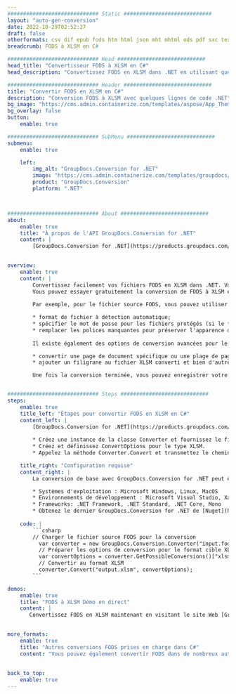 ```yaml
---
############################# Static ############################
layout: "auto-gen-conversion"
date: 2022-10-29T02:52:27
draft: false
otherformats: csv dif epub fods htm html json mht mhtml ods pdf sxc tex tsv xlam xls xlsb xlsm xlsx xlt xltm xltx xml xps
breadcrumb: FODS à XLSM en C#

############################# Head ############################
head_title: "Convertisseur FODS à XLSM en C#"
head_description: "Convertissez FODS en XLSM dans .NET en utilisant quelques lignes de code. Utilisez l'API de conversion de documents GroupDocs pour convertir plus de 160 formats de fichiers."

############################# Header ############################
title: "Convertir FODS en XLSM en C#"
description: "Conversion FODS à XLSM avec quelques lignes de code .NET"
bg_image: "https://cms.admin.containerize.com/templates/aspose/App_Themes/V3/images/bg/header1.png"
bg_overlay: false
button:
    enable: true

############################# SubMenu ############################
submenu:
    enable: true

    left:
        img_alt: "GroupDocs.Conversion for .NET"
        image: "https://cms.admin.containerize.com/templates/groupdocs/images/product-logos/90x90-noborder/groupdocs-conversion-net.png"
        product: "GroupDocs.Conversion"
        platform: ".NET"



############################# About ############################
about:
    enable: true
    title: "À propos de l'API GroupDocs.Conversion for .NET"
    content: |
        [GroupDocs.Conversion for .NET](https://products.groupdocs.com/conversion/net/) peut être utilisé pour convertir Microsoft Word, Excel, PowerPoint, PDF, Visio et d'autres formats. GroupDocs.Conversion est une API autonome adaptée aux systèmes back-end et internes nécessitant des performances élevées. Il ne dépend d'aucun logiciel tel que Microsoft ou Open Office.
    

overview:
    enable: true
    content: |
        Convertissez facilement vos fichiers FODS en XLSM dans .NET. Vous pouvez utiliser seulement quelques lignes de code C# dans n'importe quelle plate-forme de votre choix comme - Windows, Linux, macOS.
        Vous pouvez essayer gratuitement la conversion de FODS à XLSM et évaluer la qualité des résultats de conversion. En plus des scénarios de conversion de fichiers simples, vous pouvez essayer des options plus avancées pour charger le fichier source FODS et pour enregistrer le résultat de sortie XLSM. 
        
        Par exemple, pour le fichier source FODS, vous pouvez utiliser les options de chargement suivantes :

        * format de fichier à détection automatique;
        * spécifier le mot de passe pour les fichiers protégés (si le format de fichier le prend en charge);
        * remplacer les polices manquantes pour préserver l'apparence du document.
        
        Il existe également des options de conversion avancées pour le fichier XLSM :

        * convertir une page de document spécifique ou une plage de pages;
        * ajouter un filigrane au fichier XLSM converti et bien d'autres.

        Une fois la conversion terminée, vous pouvez enregistrer votre fichier XLSM dans le chemin du fichier local ou dans tout stockage tiers tel que FTP, Amazon S3, Google Drive, Dropbox, etc. Veuillez noter - pour convertir FODS en XLSM aucun logiciel supplémentaire n'est nécessaire - comme MS Office, Open Office, Adobe Acrobat Reader, etc.


############################# Steps ############################
steps:
    enable: true
    title_left: "Étapes pour convertir FODS en XLSM en C#"
    content_left: |
        [GroupDocs.Conversion for .NET](https://products.groupdocs.com/conversion/net/) permet aux développeurs de convertir facilement un fichier FODS en XLSM avec quelques lignes de code.
        
        * Créez une instance de la classe Converter et fournissez le fichier FODS avec le chemin complet
        * Créez et définissez ConvertOptions pour le type XLSM.
        * Appelez la méthode Converter.Convert et transmettez le chemin complet et le format (XLSM) en tant que paramètre

    title_right: "Configuration requise"
    content_right: |
        La conversion de base avec GroupDocs.Conversion for .NET peut être effectuée en quelques étapes simples. Nos API sont prises en charge sur toutes les principales plates-formes et systèmes d'exploitation. Avant d'exécuter le code ci-dessous, assurez-vous que les prérequis suivants sont installés sur votre système.

        * Systèmes d'exploitation : Microsoft Windows, Linux, MacOS
        * Environnements de développement : Microsoft Visual Studio, Xamarin, MonoDevelop
        * Frameworks: .NET Framework, .NET Standard, .NET Core, Mono
        * Obtenez le dernier GroupDocs.Conversion for .NET de [Nuget](https://www.nuget.org/packages/groupdocs.conversion)
         
    code: |
        ```csharp    
        // Charger le fichier source FODS pour la conversion
          var converter = new GroupDocs.Conversion.Converter("input.fods");
          // Préparer les options de conversion pour le format cible XLSM
          var convertOptions = converter.GetPossibleConversions()["xlsm"].ConvertOptions;
          // Convertir au format XLSM
          converter.Convert("output.xlsm", convertOptions);
        ```

demos:
    enable: true
    title: "FODS à XLSM Démo en direct"
    content: |
       Convertissez FODS en XLSM maintenant en visitant le site Web [GroupDocs.Conversion App](https://products.groupdocs.app/conversion/family). La démo en ligne présente les avantages suivants
          

more_formats:
    enable: true
    title: "Autres conversions FODS prises en charge dans C#"
    content: "Vous pouvez également convertir FODS dans de nombreux autres formats de fichiers. Veuillez consulter la liste ci-dessous."
       
       
back_to_top:
    enable: true
---
```


